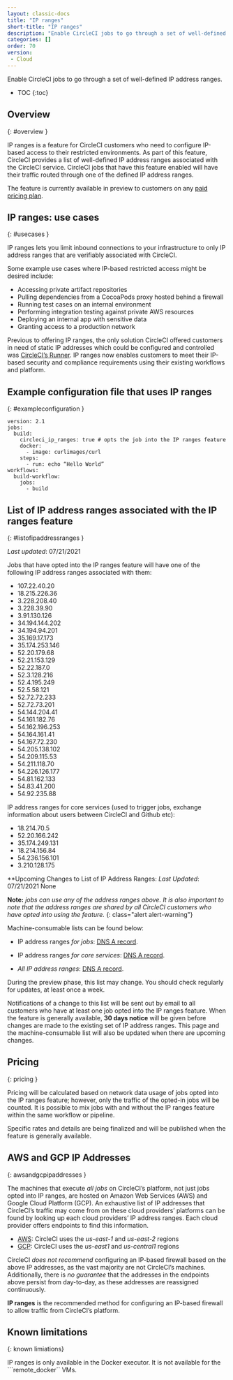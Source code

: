 ```yaml
---
layout: classic-docs
title: "IP ranges"
short-title: "IP ranges"
description: "Enable CircleCI jobs to go through a set of well-defined IP address ranges"
categories: []
order: 70
version:
 - Cloud
---
```



Enable CircleCI jobs to go through a set of well-defined IP address ranges.


* TOC
{:toc}

## Overview
{: #overview }

IP ranges is a feature for CircleCI customers who need to configure IP-based access to their restricted environments. As part of this feature, CircleCI provides a list of well-defined IP address ranges associated with the CircleCI service. CircleCI jobs that have this feature enabled will have their traffic routed through one of the defined IP address ranges.

The feature is currently available in preview to customers on any [paid pricing plan](https://circleci.com/pricing/).

## IP ranges: use cases
{: #usecases }

IP ranges lets you limit inbound connections to your infrastructure to only IP address ranges that are verifiably associated with CircleCI.  

Some example use cases where IP-based restricted access might be desired include:
- Accessing private artifact repositories 
- Pulling dependencies from a CocoaPods proxy hosted behind a firewall
- Running test cases on an internal environment 
- Performing integration testing against private AWS resources
- Deploying an internal app with sensitive data
- Granting access to a production network 

Previous to offering IP ranges, the only solution CircleCI offered customers in need of static IP addresses which could be configured and controlled was [CircleCI’s Runner](https://circleci.com/docs/2.0/runner-overview/). IP ranges now enables customers to meet their IP-based security and compliance requirements using their existing workflows and platform. 

## Example configuration file that uses IP ranges
{: #exampleconfiguration }

```
version: 2.1
jobs:
  build:
    circleci_ip_ranges: true # opts the job into the IP ranges feature
    docker:
      - image: curlimages/curl
    steps:
      - run: echo “Hello World”
workflows:
  build-workflow:
    jobs:
      - build
```

## List of IP address ranges associated with the IP ranges feature
{: #listofipaddressranges }

*Last updated*: 07/21/2021

Jobs that have opted into the IP ranges feature will have one of the following IP address ranges associated with them:

- 107.22.40.20
- 18.215.226.36
- 3.228.208.40
- 3.228.39.90
- 3.91.130.126
- 34.194.144.202
- 34.194.94.201
- 35.169.17.173
- 35.174.253.146
- 52.20.179.68
- 52.21.153.129
- 52.22.187.0
- 52.3.128.216
- 52.4.195.249
- 52.5.58.121
- 52.72.72.233
- 52.72.73.201
- 54.144.204.41
- 54.161.182.76
- 54.162.196.253
- 54.164.161.41
- 54.167.72.230
- 54.205.138.102
- 54.209.115.53
- 54.211.118.70
- 54.226.126.177
- 54.81.162.133
- 54.83.41.200
- 54.92.235.88

IP address ranges for core services (used to trigger jobs, exchange information about users between CircleCI and Github etc):

- 18.214.70.5
- 52.20.166.242
- 35.174.249.131
- 18.214.156.84
- 54.236.156.101
- 3.210.128.175

**Upcoming Changes to List of IP Address Ranges:
*Last Updated*: 07/21/2021
None

**Note:** _jobs can use any of the address ranges above. It is also important to note that the address ranges are shared by all CircleCI customers who have opted into using the feature._
{: class="alert alert-warning"}

Machine-consumable lists can be found below:

- IP address ranges *for jobs*: [DNS A record](https://dnsjson.com/jobs.knownips.circleci.com/A.json).

- IP address ranges *for core services*: [DNS A record](https://dnsjson.com/core.knownips.circleci.com/A.json).

- *All IP address ranges*:  [DNS A record](https://dnsjson.com/all.knownips.circleci.com/A.json).

During the preview phase, this list may change. You should check regularly for updates, at least once a week.  
 
Notifications of a change to this list will be sent out by email to all customers who have at least one job opted into the IP ranges feature. When the feature is generally available, **30 days notice** will be given before changes are made to the existing set of IP address ranges. This page and the machine-consumable list will also be updated when there are upcoming changes.

## Pricing
{: pricing }

Pricing will be calculated based on network data usage of jobs opted into the IP ranges feature; however, only the traffic of the opted-in jobs will be counted. It is possible to mix jobs with and without the IP ranges feature within the same workflow or pipeline.

Specific rates and details are being finalized and will be published when the feature is generally available. 

## AWS and GCP IP Addresses
{: awsandgcpipaddresses }

The machines that execute *all jobs* on CircleCI’s platform, not just jobs opted into IP ranges, are hosted on Amazon Web Services (AWS) and Google Cloud Platform (GCP).  An exhaustive list of IP addresses that CircleCI’s traffic may come from on these cloud providers’ platforms can be found by looking up each cloud providers’ IP address ranges. Each cloud provider offers endpoints to find this information.
 
- [AWS](https://ip-ranges.amazonaws.com/ip-ranges.json): CircleCI uses the *us-east-1* and *us-east-2* regions
- [GCP](https://www.gstatic.com/ipranges/cloud.json): CircleCI uses the *us-east1* and *us-central1* regions
 
CircleCI *does not recommend* configuring an IP-based firewall based on the above IP addresses, as the vast majority are not CircleCI’s machines. Additionally, there is *no guarantee* that the addresses in the endpoints above persist from day-to-day, as these addresses are reassigned continuously.  
 
**IP ranges** is the recommended method for configuring an IP-based firewall to allow traffic from CircleCI’s platform.

## Known limitations
{: known limiations}

IP ranges is only available in the Docker executor.  It is not available for the ```remote_docker`` VMs.
